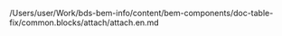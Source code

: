 /Users/user/Work/bds-bem-info/content/bem-components/doc-table-fix/common.blocks/attach/attach.en.md